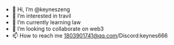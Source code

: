 - 👋 Hi, I’m @keyneszeng
- 👀 I’m interested in travil
- 🌱 I’m currently learning law
- 💞️ I’m looking to collaborate on web3
- 📫 How to reach me 1803901741@qq.com/Discord:keynes666

<!---
keyneszeng/keyneszeng is a ✨ special ✨ repository because its `README.md` (this file) appears on your GitHub profile.
You can click the Preview link to take a look at your changes.
--->

